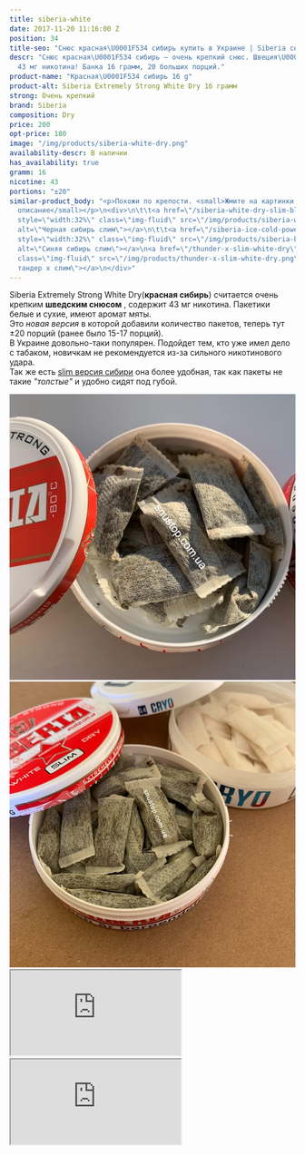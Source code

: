 ```yaml
---
title: siberia-white
date: 2017-11-20 11:16:00 Z
position: 34
title-seo: "Снюс красная\U0001F534 сибирь купить в Украине | Siberia снюс"
descr: "Снюс красная\U0001F534 сибирь — очень крепкий снюс. Швеция\U0001F1F8\U0001F1EA.
  43 мг никотина! Банка 16 грамм, 20 больших порций."
product-name: "Красная\U0001F534 сибирь 16 g"
product-alt: Siberia Extremely Strong White Dry 16 грамм
strong: Очень крепкий
brand: Siberia
composition: Dry
price: 200
opt-price: 180
image: "/img/products/siberia-white-dry.png"
availability-descr: В наличии
has_availability: true
gramm: 16
nicotine: 43
portions: "±20"
similar-product_body: "<p>Похожи по крепости. <small>Жмите на картинки и читайте полное
  описание</small></p>\n<div>\n\t\t<a href=\"/siberia-white-dry-slim-black\"><img
  style=\"width:32%\" class=\"img-fluid\" src=\"/img/products/siberia-white-black/siberia-black-white-dry-slim-portion.png\"
  alt=\"Черная сибирь слим\"></a>\n\t\t<a href=\"/siberia-ice-cold-power-white-portion-slim\"><img
  style=\"width:32%\" class=\"img-fluid\" src=\"/img/products/siberia-blue-slim-white.jpg\"
  alt=\"Синяя сибирь слим\"></a>\n<a href=\"/thunder-x-slim-white-dry\"><img style=\"width:32%\"
  class=\"img-fluid\" src=\"/img/products/thunder-x-slim-white-dry.png\" alt=\"Снюс
  тандер х слим\"></a>\n</div>"
---
```


Siberia Extremely Strong White Dry(**красная сибирь**) считается очень крепким **шведским снюсом** , содержит 43 мг никотина.
Пакетики белые и сухие, имеют аромат мяты.<br>Это <i>новая версия</i> в которой добавили количество пакетов, теперь тут ±20 порций (ранее было 15-17 порций).<br>
В Украине довольно-таки популярен. Подойдет тем, кто уже имел дело с табаком, новичкам не рекомендуется из-за сильного никотинового удара.<br>
Так же есть [slim версия сибири](/siberia-white-dry-slim) она более удобная, так как пакеты не такие <i>"толстые"</i> и удобно сидят под губой.
<div class="popup-gallery d-flex mb-3">
	<a class="mr-2" href="/img/products/siberia-white-dry/siberia-white-dry-open-large.jpg" title="Красная сибирь большие порции"><img class="img-fluid" src="/img/products/siberia-white-dry/siberia-white-dry-open-large.jpg" alt="Красная сибирь большие порции"></a>
	<a class="mr-2" href="/img/products/siberia-white-dry-slim/siberia-open-and-cryo.jpg" title="Красная сибирь слим, на заднем фоне <a href='/g4-cryo-slim-all-white-super-strong'>белый ванильный крио</a>"><img class="img-fluid" src="/img/products/siberia-white-dry-slim/siberia-open-and-cryo.jpg" alt="Красная сибирь слим white dry"></a>
</div>
<div class="embed-responsive embed-responsive-16by9 mb-3">
  <iframe class="embed-responsive-item" src="https://www.youtube.com/embed/yKdvP754Qdg" allowfullscreen></iframe>
</div>
<div class="embed-responsive embed-responsive-16by9 mb-3">
  <iframe class="embed-responsive-item" src="https://www.youtube.com/embed/OYQ3cSQTXl8" allowfullscreen></iframe>
</div>